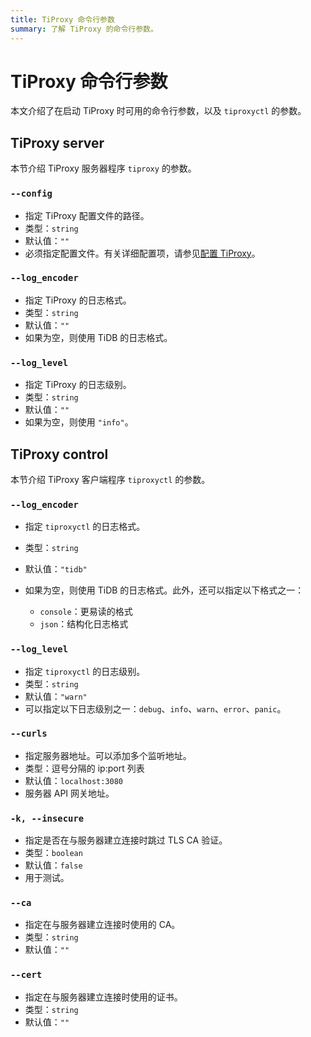 ```yaml
---
title: TiProxy 命令行参数
summary: 了解 TiProxy 的命令行参数。
---
```


# TiProxy 命令行参数

本文介绍了在启动 TiProxy 时可用的命令行参数，以及 `tiproxyctl` 的参数。

## TiProxy server

本节介绍 TiProxy 服务器程序 `tiproxy` 的参数。

### `--config`

+ 指定 TiProxy 配置文件的路径。
+ 类型：`string`
+ 默认值：`""`
+ 必须指定配置文件。有关详细配置项，请参见[配置 TiProxy](/tiproxy/tiproxy-configuration.md)。

### `--log_encoder`

+ 指定 TiProxy 的日志格式。
+ 类型：`string`
+ 默认值：`""`
+ 如果为空，则使用 TiDB 的日志格式。

### `--log_level`

+ 指定 TiProxy 的日志级别。
+ 类型：`string`
+ 默认值：`""`
+ 如果为空，则使用 `"info"`。

## TiProxy control

本节介绍 TiProxy 客户端程序 `tiproxyctl` 的参数。

### `--log_encoder`

+ 指定 `tiproxyctl` 的日志格式。
+ 类型：`string`
+ 默认值：`"tidb"`
+ 如果为空，则使用 TiDB 的日志格式。此外，还可以指定以下格式之一：

    - `console`：更易读的格式
    - `json`：结构化日志格式

### `--log_level`

+ 指定 `tiproxyctl` 的日志级别。
+ 类型：`string`
+ 默认值：`"warn"`
+ 可以指定以下日志级别之一：`debug`、`info`、`warn`、`error`、`panic`。

### `--curls `

+ 指定服务器地址。可以添加多个监听地址。
+ 类型：逗号分隔的 ip:port 列表
+ 默认值：`localhost:3080`
+ 服务器 API 网关地址。

### `-k, --insecure`

+ 指定是否在与服务器建立连接时跳过 TLS CA 验证。
+ 类型：`boolean`
+ 默认值：`false`
+ 用于测试。

### `--ca`

+ 指定在与服务器建立连接时使用的 CA。
+ 类型：`string`
+ 默认值：`""`

### `--cert`

+ 指定在与服务器建立连接时使用的证书。
+ 类型：`string`
+ 默认值：`""`
